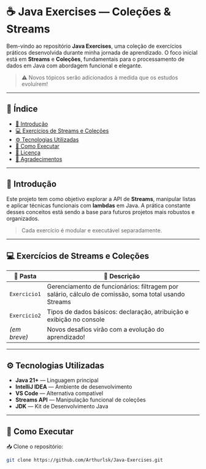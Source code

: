 # ☕ **Java Exercises — Coleções & Streams**

Bem-vindo ao repositório **Java Exercises**, uma coleção de exercícios práticos desenvolvida durante minha jornada de aprendizado. O foco inicial está em **Streams** e **Coleções**, fundamentais para o processamento de dados em Java com abordagem funcional e elegante.

> ⚠️ Novos tópicos serão adicionados à medida que os estudos evoluírem!

---

## 📑 **Índice**
- [📝 Introdução](#-introdução)
- [💻 Exercícios de Streams e Coleções](#-exercícios-de-streams-e-coleções)
- [⚙️ Tecnologias Utilizadas](#-tecnologias-utilizadas)
- [🚀 Como Executar](#-como-executar)
- [📄 Licença](#-licença)
- [🙌 Agradecimentos](#-agradecimentos)

---

## 📝 **Introdução**

Este projeto tem como objetivo explorar a API de **Streams**, manipular listas e aplicar técnicas funcionais com **lambdas** em Java. A prática constante desses conceitos está sendo a base para futuros projetos mais robustos e organizados.

> Cada exercício é modular e executável separadamente.

---

## 💻 **Exercícios de Streams e Coleções**

| 📂 Pasta      | 🧠 Descrição                                                                 |
|---------------|------------------------------------------------------------------------------|
| `Exercicio1`  | Gerenciamento de funcionários: filtragem por salário, cálculo de comissão, soma total usando Streams |
| `Exercicio2`  | Tipos de dados básicos: declaração, atribuição e exibição no console         |
| *(em breve)*  | Novos desafios virão com a evolução do aprendizado!                         |

---

## ⚙️ **Tecnologias Utilizadas**

- **Java 21+** — Linguagem principal  
- **IntelliJ IDEA** — Ambiente de desenvolvimento  
- **VS Code** — Alternativa compatível  
- **Streams API** — Manipulação funcional de coleções  
- **JDK** — Kit de Desenvolvimento Java

---

## 🚀 **Como Executar**

📥 Clone o repositório:

```bash
git clone https://github.com/Arthurlsk/Java-Exercises.git
